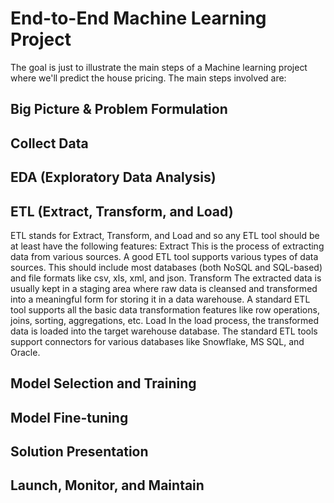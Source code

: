 # End-to-End Machine Learning Project
The goal is just to illustrate the main steps of a Machine learning project where we'll predict the house pricing. The main steps involved are:

## Big Picture & Problem Formulation

## Collect Data

## EDA (Exploratory Data Analysis)

## ETL (Extract, Transform, and Load)

ETL stands for Extract, Transform, and Load and so any ETL tool should be at least have the following features:
Extract
This is the process of extracting data from various sources. A good ETL tool supports various types of data sources. This should include most databases (both NoSQL and SQL-based) and file formats like csv, xls, xml, and json.
Transform
The extracted data is usually kept in a staging area where raw data is cleansed and transformed into a meaningful form for storing it in a data warehouse. A standard ETL tool supports all the basic data transformation features like row operations, joins, sorting, aggregations, etc.
Load
In the load process, the transformed data is loaded into the target warehouse database. The standard ETL tools support connectors for various databases like Snowflake, MS SQL, and Oracle.

## Model Selection and Training

## Model Fine-tuning

## Solution Presentation

## Launch, Monitor, and Maintain
